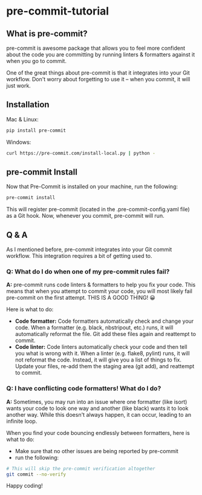 # pre-commit-tutorial

## What is pre-commit?
pre-commit is awesome package that allows you to feel more confident about the code you are committing by running linters & formatters against it when you go to commit.

One of the great things about pre-commit is that it integrates into your Git workflow. Don't worry about forgetting to use it – when you commit, it will just work.

## Installation
Mac & Linux:
```bash
pip install pre-commit
```

Windows:
```bash
curl https://pre-commit.com/install-local.py | python -
```

## pre-commit Install
Now that Pre-Commit is installed on your machine, run the following:
```bash
pre-commit install
```
This will register pre-commit (located in the .pre-commit-config.yaml file) as a Git hook. Now, whenever you commit, pre-commit will run.

## Q & A
As I mentioned before, pre-commit integrates into your Git commit workflow. This integration requires a bit of getting used to.

### Q: What do I do when one of my pre-commit rules fail?
**A:** pre-commit runs code linters & formatters to help you fix your code. This means that when you attempt to commit your code, you will most likely fail pre-commit on the first attempt. THIS IS A GOOD THING! 😀

Here is what to do:

- **Code formatter:** Code formatters automatically check and change your code. When a formatter (e.g. black, nbstripout, etc.) runs, it will automatically reformat the file. Git add these files again and reattempt to commit.
- **Code linter:** Code linters automatically check your code and then tell you what is wrong with it. When a linter (e.g. flake8, pylint) runs, it will not reformat the code. Instead, it will give you a list of things to fix. Update your files, re-add them the staging area (git add), and reattempt to commit.


### Q: I have conflicting code formatters! What do I do?
**A:** Sometimes, you may run into an issue where one formatter (like isort) wants your code to look one way and another (like black) wants it to look another way. While this doesn't always happen, it can occur, leading to an infinite loop.

When you find your code bouncing endlessly between formatters, here is what to do:
- Make sure that no other issues are being reported by pre-commit
- run the following:
```bash
# This will skip the pre-commit verification altogether
git commit --no-verify
```

Happy coding!
